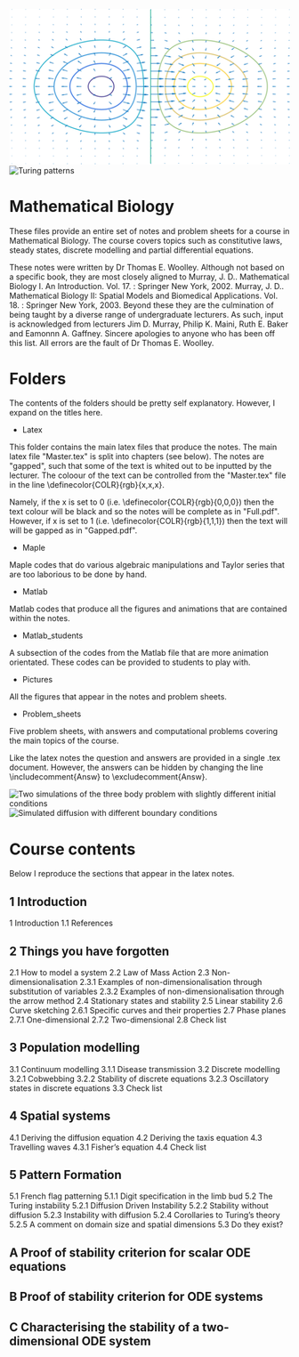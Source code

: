 ![A vector field](https://github.com/ThomasEWoolley/Modelling_with_Differential_Equations/blob/main/Pictures/Front_image.png)
![Turing patterns](https://github.com/ThomasEWoolley/Mathematical_biology/Pictures/Spots_to_stripes_2.png)
# Mathematical Biology
These files provide an entire set of notes and problem sheets for a course in Mathematical Biology. The course covers topics such as constitutive laws, steady states, discrete modelling and partial differential equations.

These notes were written by Dr Thomas E. Woolley. Although not based on a specific book, they are most closely aligned to 
Murray, J. D.. Mathematical Biology I. An Introduction. Vol. 17. : Springer New York, 2002. 
Murray, J. D.. Mathematical Biology II: Spatial Models and Biomedical Applications. Vol. 18. : Springer New York, 2003. 
Beyond these they are the culmination of being taught by a diverse range of undergraduate lecturers. As such, input is acknowledged from lecturers Jim D. Murray, Philip K. Maini, Ruth E. Baker and Eamonnn A. Gaffney. Sincere apologies to anyone who has been off this list.
All errors are the fault of Dr Thomas E. Woolley.

# Folders
The contents of the folders should be pretty self explanatory. However, I expand on the titles here.

- Latex

This folder contains the main latex files that produce the notes. The main latex file "Master.tex" is split into chapters (see below). The notes are "gapped", such that some of the text is whited out to be inputted by the lecturer. The coloour of the text can be controlled from the "Master.tex" file in the line \definecolor{COLR}{rgb}{x,x,x}.

Namely, if the x is set to 0 (i.e. \definecolor{COLR}{rgb}{0,0,0}) then the text colour will be black and so the notes will be complete as in "Full.pdf". However, if x is set to 1 (i.e. \definecolor{COLR}{rgb}{1,1,1}) then the text will will be gapped as in "Gapped.pdf".

- Maple

Maple codes that do various algebraic manipulations and Taylor series that are too laborious to be done by hand.

- Matlab

Matlab codes that produce all the figures and animations that are contained within the notes.

- Matlab_students

A subsection of the codes from the Matlab file that are more animation orientated. These codes can be provided to students to play with.

- Pictures

All the figures that appear in the notes and problem sheets.

- Problem_sheets

Five problem sheets, with answers and computational problems covering the main topics of the course.

Like the latex notes the question and answers are provided in a single .tex document. However, the answers can be hidden by changing the line \includecomment{Answ} to \excludecomment{Answ}.

![Two simulations of the three body problem with slightly different initial conditions](
https://github.com/ThomasEWoolley/Modelling_with_Differential_Equations/blob/main/Pictures/3BP.gif)
![Simulated diffusion with different boundary conditions](https://github.com/ThomasEWoolley/Mathematical_biology/Matlab/Diffusions.gif)
# Course contents
Below I reproduce the sections that appear in the latex notes.

## 1 Introduction
1 Introduction
1.1 References

## 2 Things you have forgotten
2.1 How to model a system
2.2 Law of Mass Action
2.3 Non-dimensionalisation
2.3.1 Examples of non-dimensionalisation through substitution of variables
2.3.2 Examples of non-dimensionalisation through the arrow method
2.4 Stationary states and stability
2.5 Linear stability
2.6 Curve sketching
2.6.1 Specific curves and their properties
2.7 Phase planes
2.7.1 One-dimensional
2.7.2 Two-dimensional
2.8 Check list

## 3 Population modelling
3.1 Continuum modelling
3.1.1 Disease transmission
3.2 Discrete modelling
3.2.1 Cobwebbing
3.2.2 Stability of discrete equations
3.2.3 Oscillatory states in discrete equations
3.3 Check list

## 4 Spatial systems
4.1 Deriving the diffusion equation
4.2 Deriving the taxis equation
4.3 Travelling waves
4.3.1 Fisher’s equation
4.4 Check list

## 5 Pattern Formation
5.1 French flag patterning
5.1.1 Digit specification in the limb bud
5.2 The Turing instability
5.2.1 Diffusion Driven Instability
5.2.2 Stability without diffusion
5.2.3 Instability with diffusion
5.2.4 Corollaries to Turing’s theory
5.2.5 A comment on domain size and spatial dimensions
5.3 Do they exist?

## A Proof of stability criterion for scalar ODE equations
## B Proof of stability criterion for ODE systems
## C Characterising the stability of a two-dimensional ODE system
